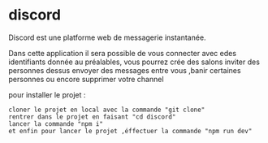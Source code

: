 # discord

Discord est une platforme web de messagerie instantanée.

Dans cette application il sera possible de vous connecter avec edes identifiants donnée au préalables, vous pourrez crée des salons inviter des personnes dessus envoyer des messages entre vous ,banir certaines personnes ou encore supprimer votre channel

pour installer le projet :

    cloner le projet en local avec la commande "git clone"
    rentrer dans le projet en faisant "cd discord"
    lancer la commande "npm i"
    et enfin pour lancer le projet ,éffectuer la commande "npm run dev"
